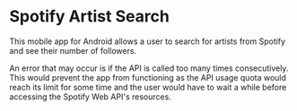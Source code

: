 # Spotify Artist Search

This mobile app for Android allows a user to search for artists from Spotify and see their number of followers.

An error that may occur is if the API is called too many times consecutively. This would prevent the app from functioning as the API usage quota would reach its limit for some time and the user would have to wait a while before accessing the Spotify Web API's resources.
